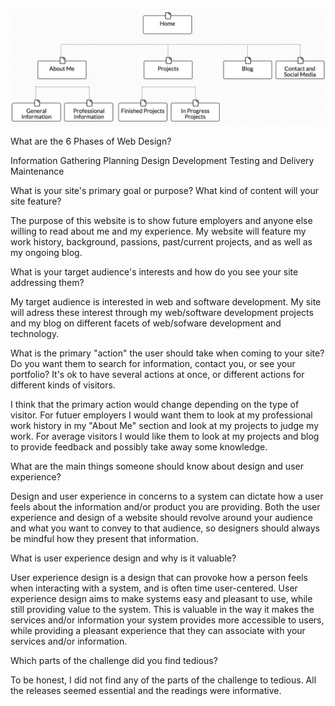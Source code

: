 
![Alt text](imgs/site-map.png)


What are the 6 Phases of Web Design?

Information Gathering
Planning
Design
Development
Testing and Delivery
Maintenance

What is your site's primary goal or purpose? What kind of content will your site feature?

The purpose of this website is to show future employers and anyone else willing to read about me and my experience. My website will feature my work history, background, passions, past/current projects, and as well as my ongoing blog.

What is your target audience's interests and how do you see your site addressing them?

My target audience is interested in web and software development. My site will adress these interest through my web/software development projects and my blog on different facets of web/sofware development and technology.

What is the primary "action" the user should take when coming to your site? Do you want them to search for information, contact you, or see your portfolio? It's ok to have several actions at once, or different actions for different kinds of visitors.

I think that the primary action would change depending on the type of visitor. For futuer employers I would want them to look at my professional work history in my "About Me" section and look at my projects to judge my work. For average visitors I would like them to look at my projects and blog to provide feedback and possibly take away some knowledge.

What are the main things someone should know about design and user experience?

Design and user experience in concerns to a system can dictate how a user feels about the information and/or product you are providing. Both the user experience and design of a website should revolve around your audience and what you want to convey to that audience, so designers should always be mindful how they present that information.

What is user experience design and why is it valuable? 

User experience design is a design that can provoke how a person feels when interacting with a system, and is often time user-centered. User experience design aims to make systems easy and pleasant to use, while still providing value to the system. This is valuable in the way it makes the services and/or information your system provides more accessible to users, while providing a pleasant experience that they can associate with your services and/or information.

Which parts of the challenge did you find tedious?

To be honest, I did not find any of the parts of the challenge to tedious. All the releases seemed essential and the readings were informative.